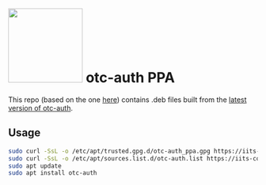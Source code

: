  # <img src='https://iits-consulting.de/wp-content/uploads/2021/08/iits-logo-2021-red-square-xl.png' width=150/> otc-auth PPA 
 This repo (based on the one [here](https://github.com/assafmo/ppa)) contains .deb files built from the [latest version of otc-auth](https://github.com/iits-consulting/otc-auth/releases).

 ## Usage 
 ```bash 
 sudo curl -SsL -o /etc/apt/trusted.gpg.d/otc-auth_ppa.gpg https://iits-consulting.github.io/ppa/debian/KEY.gpg 
 sudo curl -SsL -o /etc/apt/sources.list.d/otc-auth.list https://iits-consulting.github.io/ppa/debian/otc-auth.list 
 sudo apt update 
 sudo apt install otc-auth 
 ```
